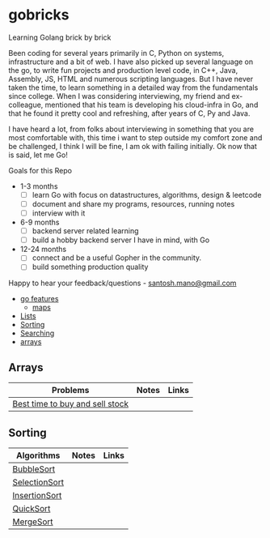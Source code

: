 # gobricks
Learning Golang brick by brick

Been coding for several years primarily in C, Python on systems, infrastructure and a bit of web. I have also picked up several language on the go, to write fun projects and production level code, in C++, Java, Assembly, JS, HTML and numerous scripting languages. But I have never taken the time, to learn something in a detailed way from the fundamentals since college. When I was considering interviewing, my friend and ex-colleague, mentioned that his team is developing his cloud-infra in Go, and that he found it pretty cool and refreshing, after years of C, Py and Java.

I have heard a lot, from folks about interviewing in something that you are most comfortable with, this time i want to step outside my comfort zone and be challenged, I think I will be fine, I am ok with failing initially. Ok now that is said, let me Go!

Goals for this Repo 
* 1-3 months 
    * [ ] learn Go with focus on datastructures, algorithms, design & leetcode
    * [ ] document and share my programs, resources, running notes
    * [ ] interview with it
* 6-9 months
    * [ ] backend server related learning
    * [ ] build a hobby backend server I have in mind, with Go
* 12-24 months
    * [ ] connect and be a useful Gopher in the community.
    * [ ] build something production quality 

Happy to hear your feedback/questions - santosh.mano@gmail.com

* [go features](#go-features)
    * [maps](#maps)
* [Lists](#Lists) 
* [Sorting](#Sorting)
* [Searching](#searching)
* [arrays](#Arrays)

## Arrays

| Problems | Notes | Links |
|----------|-------|-------|
|[Best time to buy and sell stock](https://github.com/santoshmano/gobricks/blob/main/arrays/best_time_to_buy_and_sell_stock.go) | | []() | 

## Sorting
| Algorithms | Notes | Links |
| --------|----------| ---------|
|[BubbleSort](https://github.com/santoshmano/gobricks/blob/main/sorting/bubble_sort.go) | | []() |
|[SelectionSort](https://github.com/santoshmano/gobricks/blob/main/sorting/selection_sort.go) | | []() |
|[InsertionSort](https://github.com/santoshmano/gobricks/blob/main/sorting/insertion_sort.go) | | []() | 
|[QuickSort](https://github.com/santoshmano/gobricks/blob/main/sorting/quick_sort.go) | | []() | 
|[MergeSort](https://github.com/santoshmano/gobricks/blob/main/sorting/merge_sort.go) | | []() | 

